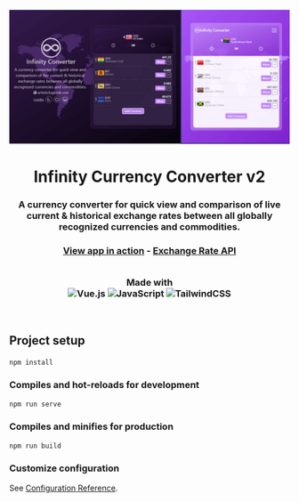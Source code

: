 <p align="center"><img src="public/img/social.png"></p>

<h1 align="center">Infinity Currency Converter v2</h1>

<h3 align="center">
A currency converter for quick view and comparison of live current & historical exchange rates between all globally recognized currencies and commodities.
</h3>

<h3 align="center">
<a href="https://infinityconverter.netlify.app" target="_blank">View app in action</a> - <a href="https://exchangerate.host" target="_blank">Exchange Rate API</a>
<br>
<br>

Made with
<br>
![Vue.js](https://img.shields.io/badge/vuejs-%2335495e.svg?style=for-the-badge&logo=vuedotjs&logoColor=%234FC08D)
![JavaScript](https://img.shields.io/badge/javascript-%23323330.svg?style=for-the-badge&logo=javascript&logoColor=%23F7DF1E)
![TailwindCSS](https://img.shields.io/badge/tailwindcss-%2338B2AC.svg?style=for-the-badge&logo=tailwind-css&logoColor=white)
<br/>
</h3>
<br>

## Project setup
```
npm install
```

### Compiles and hot-reloads for development
```
npm run serve
```

### Compiles and minifies for production
```
npm run build
```

### Customize configuration
See [Configuration Reference](https://cli.vuejs.org/config/).
